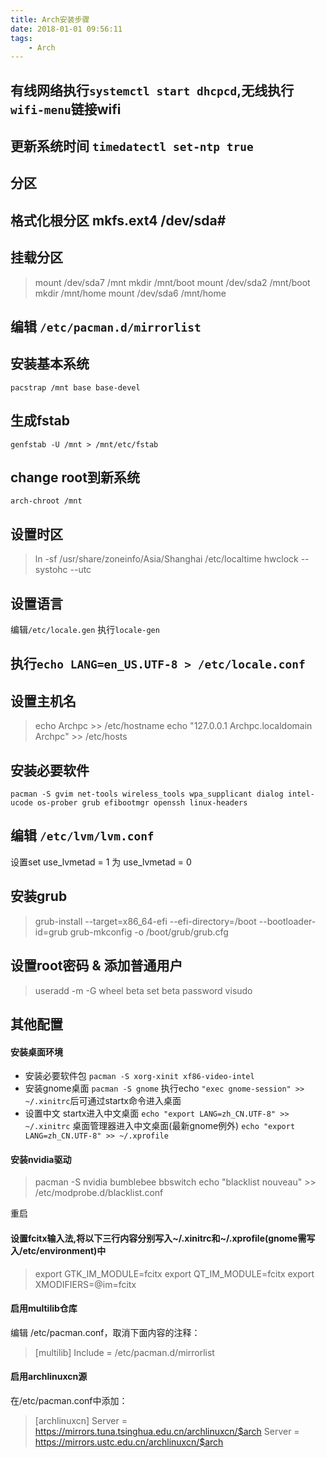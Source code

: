 ```yaml
---
title: Arch安装步骤
date: 2018-01-01 09:56:11
tags:
    - Arch
---
```

## 有线网络执行`systemctl start dhcpcd`,无线执行`wifi-menu`链接wifi
## 更新系统时间 `timedatectl set-ntp true`
## 分区
## 格式化根分区 mkfs.ext4 /dev/sda#
## 挂载分区
>mount /dev/sda7 /mnt
mkdir /mnt/boot
mount /dev/sda2 /mnt/boot
mkdir /mnt/home
mount /dev/sda6 /mnt/home

## 编辑 `/etc/pacman.d/mirrorlist`
## 安装基本系统
`pacstrap /mnt base base-devel`
## 生成fstab
`genfstab -U /mnt > /mnt/etc/fstab`
## change root到新系统
`arch-chroot /mnt`
## 设置时区
> ln -sf /usr/share/zoneinfo/Asia/Shanghai /etc/localtime
hwclock --systohc --utc

## 设置语言
编辑`/etc/locale.gen`
执行`locale-gen`
## 执行`echo LANG=en_US.UTF-8 > /etc/locale.conf`
## 设置主机名
> echo Archpc >> /etc/hostname
echo "127.0.0.1	Archpc.localdomain Archpc" >> /etc/hosts

## 安装必要软件
`pacman -S gvim net-tools wireless_tools wpa_supplicant dialog intel-ucode os-prober grub efibootmgr openssh linux-headers`

## 编辑 `/etc/lvm/lvm.conf`
设置set use_lvmetad = 1 为 use_lvmetad = 0
## 安装grub
> grub-install --target=x86_64-efi --efi-directory=/boot --bootloader-id=grub
grub-mkconfig -o /boot/grub/grub.cfg

## 设置root密码 & 添加普通用户
> useradd -m -G wheel beta
set beta password
visudo

## 其他配置

#### 安装桌面环境
- 安装必要软件包
`pacman -S xorg-xinit xf86-video-intel`
- 安装gnome桌面
`pacman -S gnome`
执行echo `"exec gnome-session" >> ~/.xinitrc`后可通过startx命令进入桌面
- 设置中文
startx进入中文桌面
`echo "export LANG=zh_CN.UTF-8" >> ~/.xinitrc`
桌面管理器进入中文桌面(最新gnome例外)
`echo "export LANG=zh_CN.UTF-8" >> ~/.xprofile`

#### 安装nvidia驱动
> pacman -S nvidia bumblebee bbswitch
echo "blacklist nouveau" >> /etc/modprobe.d/blacklist.conf

重启



#### 设置fcitx输入法,将以下三行内容分别写入~/.xinitrc和~/.xprofile(gnome需写入/etc/environment)中
> export GTK_IM_MODULE=fcitx
export QT_IM_MODULE=fcitx
export XMODIFIERS=@im=fcitx

#### 启用multilib仓库
编辑 /etc/pacman.conf，取消下面内容的注释：
> [multilib]
Include = /etc/pacman.d/mirrorlist

#### 启用archlinuxcn源
在/etc/pacman.conf中添加：
> [archlinuxcn]
Server = https://mirrors.tuna.tsinghua.edu.cn/archlinuxcn/$arch
Server = https://mirrors.ustc.edu.cn/archlinuxcn/$arch


  
